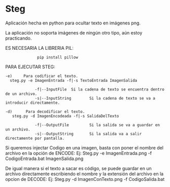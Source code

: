 # Steg
Aplicación hecha en python para ocultar texto en imágenes png.

La aplicación no soporta imágenes de ningún otro tipo, aún estoy practicando.


ES NECESARIA LA LIBRERIA PIL: 

                  pip install pillow
				  
PARA EJECUTAR STEG:

	-e)     Para codificar el texto.
      steg.py -e ImagenEntrada -f|-s TextoEntrada ImagenSalida 

                 -f|--InputFile  Si la cadena de texto se encuentra dentro de un archivo.      
                 -s|--InputString        Si la cadena de texto se va a introducir directamente.

	-d)      Para decodificar el texto.
       steg.py -d ImagenEncodeada -f|-s SalidaDelTexto 

                 -f|--OutputFile         Si la salida se va a guardar en un archivo.
                 -s|--OutputString       Si la salida va a salir directamente por pantalla.    
		 
Si queremos injectar Codigo en una imagen, basta con poner el nombre del archivo en la opción de ENCODE:
			Ej: Steg.py -e ImagenEntrada.png -f CodigoEntrada.bat ImagenSalida.png

De igual manera si el texto a sacar es código, se puede guardar en un archivo directamente escribiendo el nombre y la extensión del archivo en la opcion de DECODE:
			Ej: Steg.py -d ImagenConTexto.png -f CodigoSalida.bat
			

